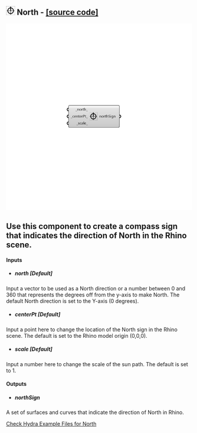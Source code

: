 ## ![](../../images/icons/North.png) North - [[source code]](https://github.com/mostaphaRoudsari/ladybug/tree/master/src/Ladybug_North.py)

![](../../images/components/North.png)

Use this component to create a compass sign that indicates the direction of North in the Rhino scene.
 -
 

#### Inputs
* ##### north [Default]
Input a vector to be used as a North direction or a number between 0 and 360 that represents the degrees off from the y-axis to make North.  The default North direction is set to the Y-axis (0 degrees).
* ##### centerPt [Default]
Input a point here to change the location of the North sign in the Rhino scene.  The default is set to the Rhino model origin (0,0,0).
* ##### scale [Default]
Input a number here to change the scale of the sun path.  The default is set to 1.

#### Outputs
* ##### northSign
A set of surfaces and curves that indicate the direction of North in Rhino.


[Check Hydra Example Files for North](https://hydrashare.github.io/hydra/index.html?keywords=Ladybug_North)